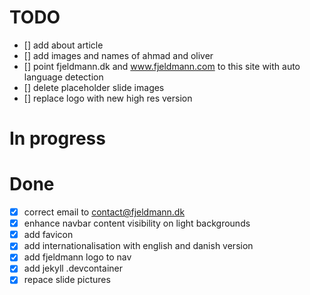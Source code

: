 # TODO
- [] add about article
- [] add images and names of ahmad and oliver
- [] point fjeldmann.dk and www.fjeldmann.com to this site with auto language detection
- [] delete placeholder slide images
- [] replace logo with new high res version

# In progress


# Done
- [x] correct email to contact@fjeldmann.dk
- [x] enhance navbar content visibility on light backgrounds
- [x] add favicon
- [x] add internationalisation with english and danish version
- [x] add fjeldmann logo to nav
- [x] add jekyll .devcontainer 
- [x] repace slide pictures  